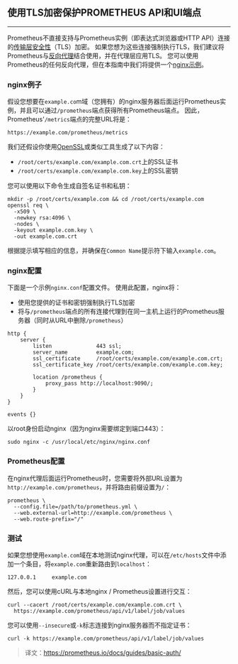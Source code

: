## 使用TLS加密保护PROMETHEUS API和UI端点
---
Prometheus不直接支持与Prometheus实例（即表达式浏览器或HTTP API）连接的[传输层安全性](https://en.wikipedia.org/wiki/Transport_Layer_Security)（TLS）加密。 如果您想为这些连接强制执行TLS，我们建议将Prometheus与[反向代理](https://www.nginx.com/resources/glossary/reverse-proxy-server/)结合使用，并在代理层应用TLS。 您可以使用Prometheus的任何反向代理，但在本指南中我们将提供一个[nginx示例](https://prometheus.io/docs/guides/tls-encryption/#nginx-example)。

### nginx例子
假设您想要在`example.co`m域（您拥有）的nginx服务器后面运行Prometheus实例，并且可以通过`/prometheus`端点获得所有Prometheus端点。 因此，Prometheus'`/metrics`端点的完整URL将是：
```
https://example.com/prometheus/metrics
```
我们还假设你使用[OpenSSL](https://www.digitalocean.com/community/tutorials/openssl-essentials-working-with-ssl-certificates-private-keys-and-csrs)或类似工具生成了以下内容：

- `/root/certs/example.com/example.com.crt`上的SSL证书
- `/root/certs/example.com/example.com.key`上的SSL密钥

您可以使用以下命令生成自签名证书和私钥：
```
mkdir -p /root/certs/example.com && cd /root/certs/example.com
openssl req \
  -x509 \
  -newkey rsa:4096 \
  -nodes \
  -keyout example.com.key \
  -out example.com.crt
```
根据提示填写相应的信息，并确保在`Common Name`提示符下输入`example.com`。

### nginx配置
下面是一个示例`nginx.conf`配置文件。 使用此配置，nginx将：

- 使用您提供的证书和密钥强制执行TLS加密
- 将与`/prometheus`端点的所有连接代理到在同一主机上运行的Prometheus服务器（同时从URL中删除`/prometheus`）

```
http {
    server {
        listen              443 ssl;
        server_name         example.com;
        ssl_certificate     /root/certs/example.com/example.com.crt;
        ssl_certificate_key /root/certs/example.com/example.com.key;

        location /prometheus {
            proxy_pass http://localhost:9090/;
        }
    }
}

events {}
```
以root身份启动nginx（因为nginx需要绑定到端口443）：
```
sudo nginx -c /usr/local/etc/nginx/nginx.conf
```

### Prometheus配置
在nginx代理后面运行Prometheus时，您需要将外部URL设置为`http://example.com/prometheus`，并将路由前缀设置为`/`：
```
prometheus \
  --config.file=/path/to/prometheus.yml \
  --web.external-url=http://example.com/prometheus \
  --web.route-prefix="/"
```

### 测试
如果您想使用`example.com`域在本地测试nginx代理，可以在`/etc/hosts`文件中添加一个条目，将`example.com`重新路由到`localhost`：
```
127.0.0.1     example.com
```
然后，您可以使用cURL与本地nginx / Prometheus设置进行交互：
```
curl --cacert /root/certs/example.com/example.com.crt \
  https://example.com/prometheus/api/v1/label/job/values
```
您可以使用`--insecure`或`-k`标志连接到nginx服务器而不指定证书：
```
curl -k https://example.com/prometheus/api/v1/label/job/values
```

> 译文：https://prometheus.io/docs/guides/basic-auth/

